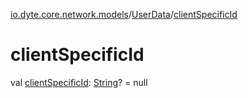 [io.dyte.core.network.models](../index.md)/[UserData](index.md)/[clientSpecificId](client-specific-id.md)

# clientSpecificId


val [clientSpecificId](client-specific-id.md): [String](https://kotlinlang.org/api/latest/jvm/stdlib/kotlin/-string/index.html)? = null
